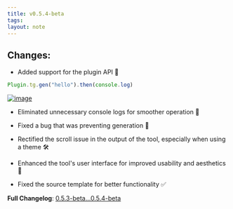 ```yaml
---
title: v0.5.4-beta
tags: 
layout: note 
---
```



## Changes:

- Added support for the plugin API 🧩

```js
Plugin.tg.gen("hello").then(console.log)
```

[![image](https://github.com/nhaouari/obsidian-textgenerator-plugin/assets/57036855/e0eebf98-07ad-451e-8cb9-4740aa156812)](https://github.com/nhaouari/obsidian-textgenerator-plugin/assets/57036855/e0eebf98-07ad-451e-8cb9-4740aa156812)

- Eliminated unnecessary console logs for smoother operation 🔄
    
- Fixed a bug that was preventing generation 🐛
    
- Rectified the scroll issue in the output of the tool, especially when using a theme 🛠️
    
- Enhanced the tool's user interface for improved usability and aesthetics 🎨
    
- Fixed the source template for better functionality ✅
    

**Full Changelog**: [0.5.3-beta...0.5.4-beta](https://github.com/nhaouari/obsidian-textgenerator-plugin/compare/0.5.3-beta...0.5.4-beta)
